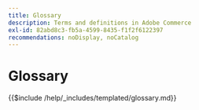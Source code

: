 ```yaml
---
title: Glossary
description: Terms and definitions in Adobe Commerce
exl-id: 82abd8c3-fb5a-4599-8435-f1f2f6122397
recommendations: noDisplay, noCatalog
---
```


# Glossary

{{$include /help/_includes/templated/glossary.md}}

<!-- Last updated from includes: 2024-11-20 10:32:50 -->
